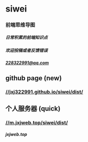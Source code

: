 <!--
 * @Description: 
 * @Author: jinxiaojian
 * @Email: jinxiaojian@youxin.com
 * @Date: 2020-01-13 16:02:31
 * @LastEditTime: 2021-04-25 17:57:13
 * @LastEditors: jinxiaojian
 -->
# siwei

### 前端思维导图 

##### 日常积累的前端知识点
##### 欢迎投稿或者反馈错误
##### 228322991@qq.com

##  github page (new)
### [//jxj322991.github.io/siwei/dist/](//jxj322991.github.io/siwei/dist/)
##  个人服务器 (quick)
### [//m.jxjweb.top/siwei/dist/](//m.jxjweb.top/siwei/dist/)


#####  jxjweb.top
